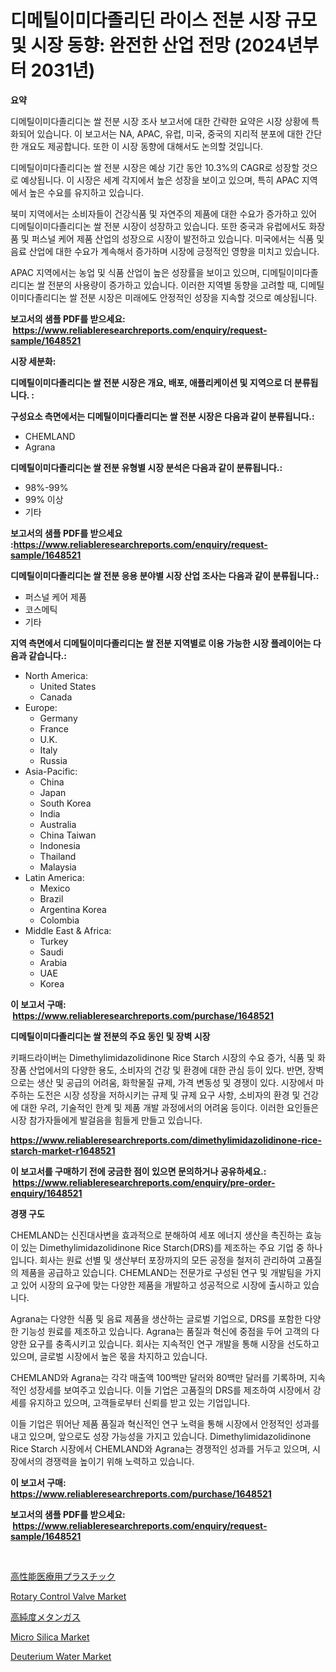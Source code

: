 <p><h1>디메틸이미다졸리딘 라이스 전분 시장 규모 및 시장 동향: 완전한 산업 전망 (2024년부터 2031년)</h1></p><p><strong>요약</strong></p>
<p><p>디메틸이미다졸리디논 쌀 전분 시장 조사 보고서에 대한 간략한 요약은 시장 상황에 특화되어 있습니다. 이 보고서는 NA, APAC, 유럽, 미국, 중국의 지리적 분포에 대한 간단한 개요도 제공합니다. 또한 이 시장 동향에 대해서도 논의할 것입니다.</p><p>디메틸이미다졸리디논 쌀 전분 시장은 예상 기간 동안 10.3%의 CAGR로 성장할 것으로 예상됩니다. 이 시장은 세계 각지에서 높은 성장을 보이고 있으며, 특히 APAC 지역에서 높은 수요를 유지하고 있습니다.</p><p>북미 지역에서는 소비자들이 건강식품 및 자연주의 제품에 대한 수요가 증가하고 있어 디메틸이미다졸리디논 쌀 전분 시장이 성장하고 있습니다. 또한 중국과 유럽에서도 화장품 및 퍼스널 케어 제품 산업의 성장으로 시장이 발전하고 있습니다. 미국에서는 식품 및 음료 산업에 대한 수요가 계속해서 증가하며 시장에 긍정적인 영향을 미치고 있습니다.</p><p>APAC 지역에서는 농업 및 식품 산업이 높은 성장률을 보이고 있으며, 디메틸이미다졸리디논 쌀 전분의 사용량이 증가하고 있습니다. 이러한 지역별 동향을 고려할 때, 디메틸이미다졸리디논 쌀 전분 시장은 미래에도 안정적인 성장을 지속할 것으로 예상됩니다.</p></p>
<p><strong>보고서의 샘플 PDF를 받으세요: &nbsp;<a href="https://www.reliableresearchreports.com/enquiry/request-sample/1648521">https://www.reliableresearchreports.com/enquiry/request-sample/1648521</a></strong></p>
<p><strong>시장 세분화:</strong></p>
<p><strong> 디메틸이미다졸리디논 쌀 전분 시장은 개요, 배포, 애플리케이션 및 지역으로 더 분류됩니다. :</strong></p>
<p><strong>구성요소 측면에서는 디메틸이미다졸리디논 쌀 전분 시장은 다음과 같이 분류됩니다.:</strong></p>
<p><ul><li>CHEMLAND</li><li>Agrana</li></ul></p>
<p><strong> 디메틸이미다졸리디논 쌀 전분 유형별 시장 분석은 다음과 같이 분류됩니다.:</strong></p>
<p><ul><li>98%-99%</li><li>99% 이상</li><li>기타</li></ul></p>
<p><strong>보고서의 샘플 PDF를 받으세요 :<a href="https://www.reliableresearchreports.com/enquiry/request-sample/1648521">https://www.reliableresearchreports.com/enquiry/request-sample/1648521</a></strong></p>
<p><strong> 디메틸이미다졸리디논 쌀 전분 응용 분야별 시장 산업 조사는 다음과 같이 분류됩니다.:</strong></p>
<p><ul><li>퍼스널 케어 제품</li><li>코스메틱</li><li>기타</li></ul></p>
<p><strong>지역 측면에서 디메틸이미다졸리디논 쌀 전분 지역별로 이용 가능한 시장 플레이어는 다음과 같습니다.:</strong></p>
<p><ul>
    <li>
        North America:
        <ul>
            <li>United States</li>
            <li>Canada</li>
        </ul>
    </li>
    <li>
        Europe:
        <ul>
            <li>Germany</li>
            <li>France</li>
            <li>U.K.</li>
            <li>Italy</li>
            <li>Russia</li>
        </ul>
    </li>
    <li>
        Asia-Pacific:
        <ul>
            <li>China</li>
            <li>Japan</li>
            <li>South Korea</li>
            <li>India</li>
            <li>Australia</li>
            <li>China Taiwan</li>
            <li>Indonesia</li>
            <li>Thailand</li>
            <li>Malaysia</li>
        </ul>
    </li>
    <li>
        Latin America:
        <ul>
            <li>Mexico</li>
            <li>Brazil</li>
            <li>Argentina Korea</li>
            <li>Colombia</li>
        </ul>
    </li>
    <li>
        Middle East & Africa:
        <ul>
            <li>Turkey</li>
            <li>Saudi</li>
            <li>Arabia</li>
            <li>UAE</li>
            <li>Korea</li>
        </ul>
    </li>
    </ul></p>
<p><strong>이 보고서 구매: &nbsp;<a href="https://www.reliableresearchreports.com/purchase/1648521">https://www.reliableresearchreports.com/purchase/1648521</a></strong></p>
<p><strong>디메틸이미다졸리디논 쌀 전분의 주요 동인 및 장벽 시장</strong></p>
<p><p>키패드라이버는 Dimethylimidazolidinone Rice Starch 시장의 수요 증가, 식품 및 화장품 산업에서의 다양한 용도, 소비자의 건강 및 환경에 대한 관심 등이 있다. 반면, 장벽으로는 생산 및 공급의 어려움, 화학물질 규제, 가격 변동성 및 경쟁이 있다. 시장에서 마주하는 도전은 시장 성장을 저하시키는 규제 및 규제 요구 사항, 소비자의 환경 및 건강에 대한 우려, 기술적인 한계 및 제품 개발 과정에서의 어려움 등이다. 이러한 요인들은 시장 참가자들에게 발걸음을 힘들게 만들고 있습니다.</p></p>
<p><strong><a href="https://www.reliableresearchreports.com/dimethylimidazolidinone-rice-starch-market-r1648521">https://www.reliableresearchreports.com/dimethylimidazolidinone-rice-starch-market-r1648521</a></strong></p>
<p><strong>이 보고서를 구매하기 전에 궁금한 점이 있으면 문의하거나 공유하세요.: &nbsp;<a href="https://www.reliableresearchreports.com/enquiry/pre-order-enquiry/1648521">https://www.reliableresearchreports.com/enquiry/pre-order-enquiry/1648521</a></strong></p>
<p><strong>경쟁 구도</strong></p>
<p><p>CHEMLAND는 신진대사변을 효과적으로 분해하여 세포 에너지 생산을 촉진하는 효능이 있는 Dimethylimidazolidinone Rice Starch(DRS)를 제조하는 주요 기업 중 하나입니다. 회사는 원료 선별 및 생산부터 포장까지의 모든 공정을 철저히 관리하여 고품질의 제품을 공급하고 있습니다. CHEMLAND는 전문가로 구성된 연구 및 개발팀을 가지고 있어 시장의 요구에 맞는 다양한 제품을 개발하고 성공적으로 시장에 출시하고 있습니다.</p><p>Agrana는 다양한 식품 및 음료 제품을 생산하는 글로벌 기업으로, DRS를 포함한 다양한 기능성 원료를 제조하고 있습니다. Agrana는 품질과 혁신에 중점을 두어 고객의 다양한 요구를 충족시키고 있습니다. 회사는 지속적인 연구 개발을 통해 시장을 선도하고 있으며, 글로벌 시장에서 높은 몫을 차지하고 있습니다.</p><p>CHEMLAND와 Agrana는 각각 매출액 100백만 달러와 80백만 달러를 기록하며, 지속적인 성장세를 보여주고 있습니다. 이들 기업은 고품질의 DRS를 제조하여 시장에서 강세를 유지하고 있으며, 고객들로부터 신뢰를 받고 있는 기업입니다.</p><p>이들 기업은 뛰어난 제품 품질과 혁신적인 연구 노력을 통해 시장에서 안정적인 성과를 내고 있으며, 앞으로도 성장 가능성을 가지고 있습니다. Dimethylimidazolidinone Rice Starch 시장에서 CHEMLAND와 Agrana는 경쟁적인 성과를 거두고 있으며, 시장에서의 경쟁력을 높이기 위해 노력하고 있습니다.</p></p>
<p><strong>이 보고서 구매: &nbsp; <a href="https://www.reliableresearchreports.com/purchase/1648521">https://www.reliableresearchreports.com/purchase/1648521</a></strong></p>
<p><strong>보고서의 샘플 PDF를 받으세요: &nbsp;<a href="https://www.reliableresearchreports.com/enquiry/request-sample/1648521">https://www.reliableresearchreports.com/enquiry/request-sample/1648521</a></strong><strong></strong></p>
<p>&nbsp;</p>
<p><p><a href="https://github.com/LeanneBruen2023/Market-Research-Report-List-1/blob/main/423340730855.md">高性能医療用プラスチック</a></p><p><a href="https://github.com/Sinjinluong3e0awx2m195k76/Market-Research-Report-List-2/blob/main/rotary-control-valve-market.md">Rotary Control Valve Market</a></p><p><a href="https://github.com/zekaoe592392/Market-Research-Report-List-1/blob/main/803236930856.md">高純度メタンガス</a></p><p><a href="https://www.linkedin.com/pulse/micro-silica-market-research-report-provides-thorough-industry-cvgxf?trackingId=UUBppAlX6ipxPRqzoXln%2Bg%3D%3D">Micro Silica Market</a></p><p><a href="https://www.linkedin.com/pulse/deuterium-water-market-provides-comprehensive-analysis-including-tcvef?trackingId=zdvvfFgbt6MHuBNbpEgy%2Bg%3D%3D">Deuterium Water Market</a></p></p>
